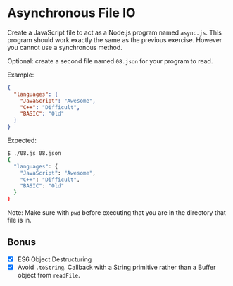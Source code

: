# Asynchronous File IO

Create a JavaScript file to act as a Node.js program named `async.js`. This program should work exactly the same as the previous exercise. However you cannot use a synchronous method.

Optional: create a second file named `08.json` for your program to read.

Example:

```json
{
  "languages": {
    "JavaScript": "Awesome",
    "C++": "Difficult",
    "BASIC": "Old"
  }
}
```

Expected:

```bash
$ ./08.js 08.json
{
  "languages": {
    "JavaScript": "Awesome",
    "C++": "Difficult",
    "BASIC": "Old"
  }
}

```

Note: Make sure with `pwd` before executing that you are in the directory that file is in.

## Bonus

- [x] ES6 Object Destructuring
- [x] Avoid `.toString`. Callback with a String primitive rather than a Buffer object from `readFile`.